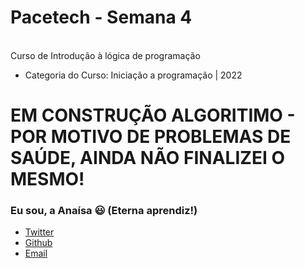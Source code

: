 # Pacetech - Semana 4 

<br>Curso de Introdução à lógica de programação</br>

 * Categoria do Curso: Iniciação a programação | 2022  


# EM CONSTRUÇÃO ALGORITIMO - POR MOTIVO DE PROBLEMAS DE SAÚDE, AINDA NÃO FINALIZEI O MESMO!

### Eu sou, a Anaísa 😃 (Eterna aprendiz!)
- [Twitter](https://twitter.com/AnaisaMayara)
- [Github](https://github.com/anaisateodoro)
- [Email](anaisateodoro@hotmail.com)

